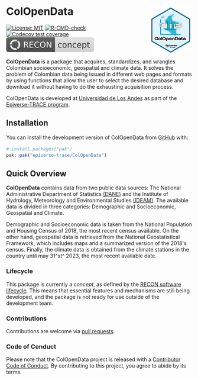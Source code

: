 
<!-- README.md is generated from README.Rmd. Please edit that file. -->
<!-- The code to render this README is stored in .github/workflows/render-readme.yaml -->
<!-- Variables marked with double curly braces will be transformed beforehand: -->
<!-- `packagename` is extracted from the DESCRIPTION file -->
<!-- `gh_repo` is extracted via a special environment variable in GitHub Actions -->

# ColOpenData <img src="man/figures/logo.svg" align="right" width="120" />

<!-- badges: start -->

[![License:
MIT](https://img.shields.io/badge/License-MIT-yellow.svg)](https://opensource.org/license/mit/)
[![R-CMD-check](https://github.com/epiverse-trace/ColOpenData/actions/workflows/R-CMD-check.yaml/badge.svg)](https://github.com/epiverse-trace/ColOpenData/actions/workflows/R-CMD-check.yaml)
[![Codecov test
coverage](https://codecov.io/gh/epiverse-trace/ColOpenData/branch/main/graph/badge.svg)](https://app.codecov.io/gh/epiverse-trace/ColOpenData?branch=main)
[![lifecycle-concept](https://raw.githubusercontent.com/reconverse/reconverse.github.io/master/images/badge-concept.svg)](https://www.reconverse.org/lifecycle.html#concept)
<!-- badges: end -->

**ColOpenData** is a package that acquires, standardizes, and wrangles
Colombian socioeconomic, geospatial and climate data. It solves the
problem of Colombian data being issued in different web pages and
formats by using functions that allow the user to select the desired
database and download it without having to do the exhausting acquisition
process.

ColOpenData is developed at [Universidad de Los
Andes](https://uniandes.edu.co/) as part of the [Epiverse-TRACE
program](https://data.org/initiatives/epiverse/).

## Installation

You can install the development version of ColOpenData from
[GitHub](https://github.com/) with:

``` r
# install.packages("pak")
pak::pak("epiverse-trace/ColOpenData")
```
## Quick Overview

**ColOpenData** contains data from two public data sources: The National 
Administrative Department of Statistics 
[(DANE)](https://www.dane.gov.co/index.php/en/) and the Institute of Hydrology,
Meteorology and Environmental Studies [(IDEAM)]( http://www.ideam.gov.co/). 
The available data is divided in three categories: Demographic and 
Socioeconomic, Geospatial and Climate.

Demographic and Socioeconomic data is taken from the National Population and 
Housing Census of 2018, the most recent census available. On the other 
hand, geospatial data is retrieved from the National Geostatistical Framework,
which includes maps and a summarized version of the 2018's census. Finally,
the climate data is obtained from the climate stations in the country 
until may 31^st^ 2023, the most recent available date.

### Lifecycle

This package is currently a *concept*, as defined by the [RECON software
lifecycle](https://www.reconverse.org/lifecycle.html). This means that
essential features and mechanisms are still being developed, and the
package is not ready for use outside of the development team.

### Contributions

Contributions are welcome via [pull
requests](https://github.com/ColOpenData/pulls).

### Code of Conduct

Please note that the ColOpenData project is released with a [Contributor
Code of
Conduct](https://github.com/epiverse-trace/.github/blob/main/CODE_OF_CONDUCT.md).
By contributing to this project, you agree to abide by its terms.
